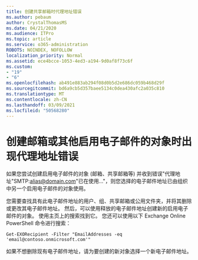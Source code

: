 ```yaml
---
title: 创建共享邮箱时代理地址错误
ms.author: pebaum
author: CrystalThomasMS
ms.date: 04/21/2020
ms.audience: ITPro
ms.topic: article
ms.service: o365-administration
ROBOTS: NOINDEX, NOFOLLOW
localization_priority: Normal
ms.assetid: ece4bcce-1053-4ed3-a194-9d0af8f73c6f
ms.custom:
- "19"
- "6"
ms.openlocfilehash: ab491e883ab294f08d0b5d2e686dc059b468d29f
ms.sourcegitcommit: bd6a9cb5d357baee5134c0dea430afc2a035c810
ms.translationtype: MT
ms.contentlocale: zh-CN
ms.lasthandoff: 03/09/2021
ms.locfileid: "50568280"
---
```

# <a name="proxy-address-error-while-creating-a-mailbox-or-other-email-enabled-object"></a>创建邮箱或其他启用电子邮件的对象时出现代理地址错误

如果您尝试创建启用电子邮件的对象 (邮箱、共享邮箱等) 并收到错误"代理地址"SMTP:alias@domain.com"已在使用..."，则您选择的电子邮件地址已由组织中另一个启用电子邮件的对象使用。
  
您需要查找具有此电子邮件地址的用户、组、共享邮箱或公用文件夹，并将其删除或更改其电子邮件地址。 然后，可以使用释放的电子邮件地址创建新的启用电子邮件的对象。 使用主页上的搜索找到它。 您还可以使用以下 Exchange Online PowerShell 命令进行搜索：

`
    Get-EXORecipient -Filter "EmailAddresses -eq 'email@contoso.onmicrosoft.com'"
`
  
如果不想删除现有电子邮件地址，请为要创建的新对象选择一个新电子邮件地址。
  
